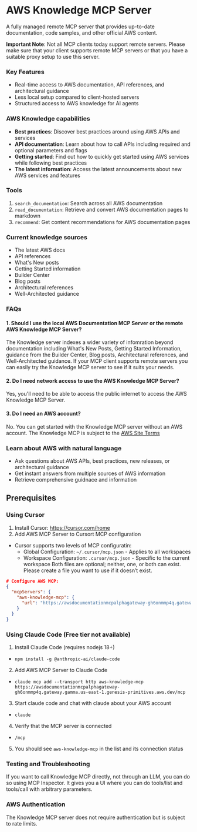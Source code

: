 # AWS Knowledge MCP Server

A fully managed remote MCP server that provides up-to-date documentation, code samples, and other official AWS content.

**Important Note**: Not all MCP clients today support remote servers. Please make sure that your client supports remote MCP servers or that you have a suitable proxy setup to use this server. 

### Key Features
- Real-time access to AWS documentation, API references, and architectural guidance
- Less local setup compared to client-hosted servers
- Structured access to AWS knowledge for AI agents

### AWS Knowledge capabilities
- **Best practices**: Discover best practices around using AWS APIs and services
- **API documentation**: Learn about how to call APIs including required and optional parameters and flags 
- **Getting started**: Find out how to quickly get started using AWS services while following best practices
- **The latest information**: Access the latest announcements about new AWS services and features 

### Tools 
1. `search_documentation`: Search across all AWS documentation
2. `read_documentation`: Retrieve and convert AWS documentation pages to markdown
3. `recommend`: Get content recommendations for AWS documentation pages

### Current knowledge sources
- The latest AWS docs
- API references
- What's New posts
- Getting Started information
- Builder Center
- Blog posts
- Architectural references
- Well-Architected guidance 

### FAQs
#### 1. Should I use the local AWS Documentation MCP Server or the remote AWS Knowledge MCP Server? 

The Knowledge server indexes a wider variety of infomration beyond documentation including What's New Posts, Getting Started Information, guidance from the Builder Center, Blog posts, Architectural references, and Well-Architected guidance. If your MCP client supports remote servers you can easily try the Knowledge MCP server to see if it suits your needs. 

#### 2. Do I need network access to use the AWS Knowledge MCP Server? 
Yes, you'll need to be able to access the public internet to access the AWS Knowledge MCP Server. 

#### 3. Do I need an AWS account? 
No. You can get started with the Knowledge MCP server without an AWS account. The Knowledge MCP is subject to the [AWS Site Terms](https://aws.amazon.com/terms/)

### Learn about AWS with natural language

- Ask questions about AWS APIs, best practices, new releases, or architectural guidance 
- Get instant answers from multiple sources of AWS information 
- Retrieve comprehensive guidnace and information  

## Prerequisites

### Using Cursor
1. Install Cursor: https://cursor.com/home
2. Add AWS MCP Server to Cursort MCP configuration
  - Cursor supports two levels of MCP configuratin:
    - Global Configuration: `~/.cursor/mcp.json` - Applies to all workspaces
    - Workspace Configuration: `.cursor/mcp.json` - Specific to the current workspace
    Both files are optional; neither, one, or both can exist. Please create a file you want to use if it doesn’t exist.

```json
# Configure AWS MCP:
{
  "mcpServers": {
    "aws-knowledge-mcp": {
      "url": "https://awsdocumentationmcpalphagateway-gh6onmmp4q.gateway.gamma.us-east-1.genesis-primitives.aws.dev/mcp"
    }
  }
}
```

###  Using Claude Code (Free tier not available)
1. Install Claude Code (requires nodejs 18+)
  - `npm install -g @anthropic-ai/claude-code`
2. Add AWS MCP Server to Claude Code
  - `claude mcp add --transport http aws-knowledge-mcp https://awsdocumentationmcpalphagateway-gh6onmmp4q.gateway.gamma.us-east-1.genesis-primitives.aws.dev/mcp`
3. Start claude code and chat with claude about your AWS account
  - `claude`
4. Verify that the MCP server is connected
  - `/mcp`
5. You should see `aws-knowledge-mcp` in the list and its connection status

### Testing and Troubleshooting
If you want to call Knowledge MCP directly, not through an LLM, you can do so using MCP Inspector. It gives you a UI where you can do tools/list and tools/call with arbitrary parameters.

### AWS Authentication

The Knowledge MCP server does not require authentication but is subject to rate limits.